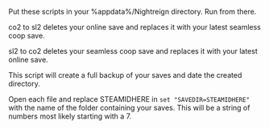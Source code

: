 Put these scripts in your %appdata%/Nightreign directory. Run from there.

co2 to sl2 deletes your online save and replaces it with your latest seamless coop save.

sl2 to co2 deletes your seamless coop save and replaces it with your latest online save.

This script will create a full backup of your saves and date the created directory.

Open each file and replace STEAMIDHERE in `set "SAVEDIR=STEAMIDHERE"` with the name of the folder containing your saves. This will be a string of numbers most likely starting with a 7.
